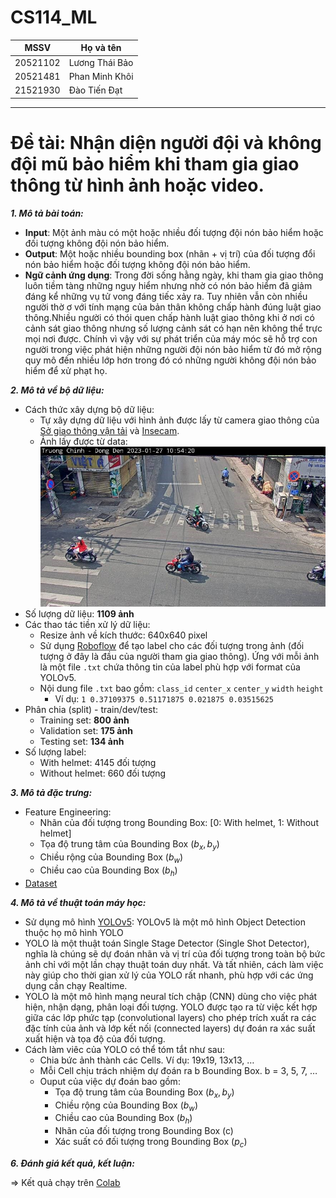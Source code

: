 # CS114_ML
| MSSV | Họ và tên |
|---|---|
| 20521102 | Lương Thái Bảo |
| 20521481  | Phan Minh Khôi |
| 21521930 | Đào Tiến Đạt |
---
# **Đề tài: Nhận diện người đội và không đội mũ bảo hiểm khi tham gia giao thông từ hình ảnh hoặc video.**
***1. Mô tả bài toán:***
+ **Input**: Một ảnh màu có một hoặc nhiều đối tượng đội nón bảo hiểm hoặc đối tượng không đội nón bảo hiểm.
+ **Output**: Một hoặc nhiều bounding box (nhãn + vị trí) của đối tượng đổi nón bảo hiểm hoặc đối tượng không đội nón bảo hiểm.
+ **Ngữ cảnh ứng dụng**: Trong đời sống hằng ngày, khi tham gia giao thông luôn tiềm tàng những nguy hiểm nhưng nhờ có nón bảo hiểm đã giảm đáng kể những vụ tử vong đáng tiếc xảy ra. Tuy nhiên vẫn còn nhiều người thờ ơ với tính mạng của bản thân không chấp hành đúng luật giao thông.Nhiều người có thói quen chấp hành luật giao thông khi ở nơi có cảnh sát giao thông nhưng số lượng cảnh sát có hạn nên không thể trực mọi nơi được. Chính vì vậy với sự phát triển của máy móc sẽ hỗ trợ con người trong việc phát hiện những người đội nón bảo hiểm từ đó mở rộng quy mô đến nhiều lớp hơn trong đó có những người không đội nón bảo hiểm để xử phạt họ.


***2. Mô tả về bộ dữ liệu:***
+ Cách thức xây dựng bộ dữ liệu:
  + Tự xây dựng dữ liệu với hình ảnh được lấy từ camera giao thông của [Sở giao thông vận tải](http://giaothong.hochiminhcity.gov.vn/map.aspx) và [Insecam](http://www.insecam.org/en/bycountry/VN/).
  + Ảnh lấy được từ data:
![example](/images/img_example.jpeg)
+ Số lượng dữ liệu: **1109 ảnh**
+ Các thao tác tiền xử lý dữ liệu: 
  + Resize ảnh về kích thước: 640x640 pixel 
  + Sử dụng [Roboflow](https://roboflow.com) để tạo label cho các đối tượng trong ảnh (đối tượng ở đây là đầu của người tham gia giao thông). Ứng với mỗi ảnh là một file `.txt` chứa thông tin của label phù hợp với format của YOLOv5.
  + Nội dung file `.txt` bao gồm: `class_id` `center_x` `center_y` `width` `height`
    + Ví dụ: `1 0.37109375 0.51171875 0.021875 0.03515625`
+ Phân chia (split) - train/dev/test:
  + Training set: **800 ảnh**
  + Validation set: **175 ảnh**
  + Testing set: **134 ảnh**
+ Số lượng label:
  + With helmet: 4145 đối tượng
  + Without helmet: 660 đối tượng

***3. Mô tả đặc trưng:***
  + Feature Engineering:
    + Nhãn của đối tượng trong Bounding Box: [0: With helmet, 1: Without helmet]
    + Tọa độ trung tâm của Bounding Box $(b_x,b_y)$
    + Chiều rộng của Bounding Box $(b_w)$
    + Chiều cao của Bounding Box $(b_h)$
  + [Dataset](https://drive.google.com/drive/folders/19v54FWdpb9INrt_XVGWOd2mek_REzPg1?usp=sharing)
  
***4. Mô tả về thuật toán máy học:***
  + Sử dụng mô hình [YOLOv5](https://github.com/ultralytics/yolov5): YOLOv5 là một mô hình Object Detection thuộc họ mô hình YOLO
  + YOLO là một thuật toán Single Stage Detector (Single Shot Detector), nghĩa là chúng sẽ dự đoán nhãn và vị trí của đối tượng trong toàn bộ bức ảnh chỉ với một lần chạy thuật toán duy nhất. Và tất nhiên, cách làm việc này giúp cho thời gian xử lý của YOLO rất nhanh, phù hợp với các ứng dụng cần chạy Realtime.
  + YOLO là một mô hình mạng neural tích chập (CNN) dùng cho việc phát hiện, nhận dạng, phân loại đối tượng. YOLO được tạo ra từ việc kết hợp giữa các lớp phức tạp (convolutional layers) cho phép trích xuất ra các đặc tính của ảnh và lớp kết nối (connected layers) dự đoán ra xác suất xuất hiện và tọa độ của đối tượng.
  + Cách làm viêc của YOLO có thể tóm tắt như sau:
    + Chia bức ảnh thành các Cells. Ví dụ: 19x19, 13x13, …
    + Mỗi Cell chịu trách nhiệm dự đoán ra b Bounding Box. b = 3, 5, 7, …
    + Ouput của việc dự đoán bao gồm:
      + Tọa độ trung tâm của Bounding Box $(b_x,b_y)$
      + Chiều rộng của Bounding Box $(b_w)$
      + Chiều cao của Bounding Box $(b_h)$
      + Nhãn của đối tượng trong Bounding Box (c)
      + Xác suất có đối tượng trong Bounding Box $(p_c)$
     
***6. Đánh giá kết quả, kết luận:***


=> Kết quả chạy trên [Colab](https://colab.research.google.com/drive/1YNQh8u59gZKF3RymvUp_BGZdewoUNNVv)

